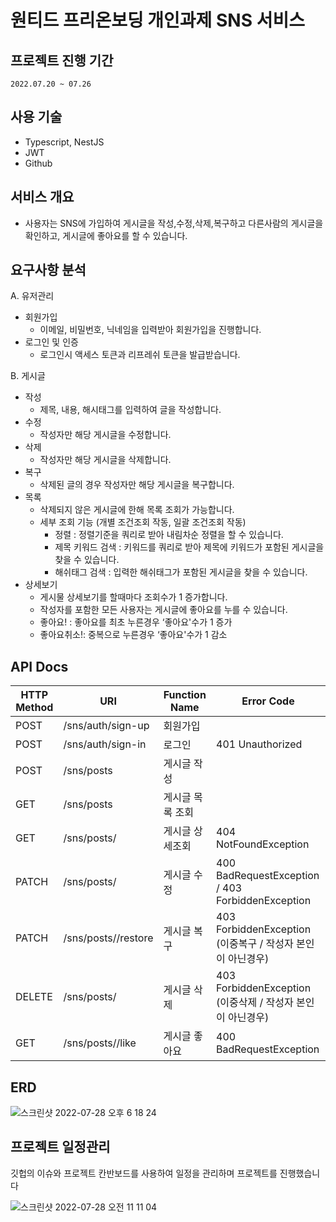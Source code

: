# 원티드 프리온보딩 개인과제 SNS 서비스

## 프로젝트 진행 기간



`2022.07.20 ~ 07.26`

## 사용 기술



- Typescript, NestJS
- JWT
- Github

## 서비스 개요



- 사용자는 SNS에 가입하여 게시글을 작성,수정,삭제,복구하고 다른사람의 게시글을 확인하고, 게시글에 좋아요를 할 수 있습니다.

## 요구사항 분석



A. 유저관리

- 회원가입
    - 이메일, 비밀번호, 닉네임을 입력받아 회원가입을 진행합니다.
- 로그인 및 인증
    - 로그인시 액세스 토큰과 리프레쉬 토큰을 발급받습니다.

B. 게시글

- 작성
    - 제목, 내용, 해시태그를 입력하여 글을 작성합니다.
- 수정
    - 작성자만 해당 게시글을 수정합니다.
- 삭제
    - 작성자만 해당 게시글을 삭제합니다.
- 복구
    - 삭제된 글의 경우 작성자만 해당 게시글을 복구합니다.
- 목록
    - 삭제되지 않은 게시글에 한해 목록 조회가 가능합니다.
    - 세부 조회 기능 (개별 조건조회 작동, 일괄 조건조회 작동)
        - 정렬 : 정렬기준을 쿼리로 받아 내림차순 정렬을 할 수 있습니다.
        - 제목 키워드 검색 : 키워드를 쿼리로 받아 제목에 키워드가 포함된 게시글을 찾을 수 있습니다.
        - 해쉬태그 검색 : 입력한 해쉬태그가 포함된 게시글을 찾을 수 있습니다.
- 상세보기
    - 게시물 상세보기를 할때마다 조회수가 1 증가합니다.
    - 작성자를 포함한 모든 사용자는 게시글에 좋아요를 누를 수 있습니다.
    - 좋아요! : 좋아요를 최초 누른경우 ‘좋아요'수가 1 증가
    - 좋아요취소!: 중복으로 누른경우 ‘좋아요'수가 1 감소

## API Docs

| HTTP Method | URI | Function Name | Error Code |
| --- | --- | --- | --- |
| POST | /sns/auth/sign-up | 회원가입 |  |
| POST | /sns/auth/sign-in | 로그인 | 401 Unauthorized |
| POST | /sns/posts | 게시글 작성 |  |
| GET | /sns/posts | 게시글 목록 조회 |  |
| GET | /sns/posts/<id> | 게시글 상세조회 | 404 NotFoundException |
| PATCH | /sns/posts/<id> | 게시글 수정 | 400 BadRequestException / 403 ForbiddenException |
| PATCH | /sns/posts/<id>/restore | 게시글 복구 | 403 ForbiddenException (이중복구 / 작성자 본인이 아닌경우) |
| DELETE | /sns/posts/<id> | 게시글 삭제 | 403 ForbiddenException (이중삭제 / 작성자 본인이 아닌경우) |
| GET | /sns/posts/<id>/like | 게시글 좋아요 | 400 BadRequestException  |

## ERD


![스크린샷 2022-07-28 오후 6 18 24](https://user-images.githubusercontent.com/85995802/181470014-af202ef4-3236-4eba-b399-be495469ce77.png)


## 프로젝트 일정관리
깃헙의 이슈와 프로젝트 칸반보드를 사용하여 일정을 관리하며 프로젝트를 진행했습니다   


![스크린샷 2022-07-28 오전 11 11 04](https://user-images.githubusercontent.com/85995802/181437201-c6daf60e-73db-4174-addb-7b9692003835.png)
